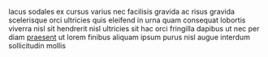 lacus sodales ex cursus varius nec facilisis gravida ac risus gravida
scelerisque orci ultricies quis eleifend in urna quam consequat lobortis
viverra nisl sit hendrerit nisl ultricies sit hac orci fringilla dapibus ut nec
per diam [praesent](generated_webpages/placerat5.md) ut lorem finibus aliquam
ipsum purus nisl augue interdum sollicitudin mollis